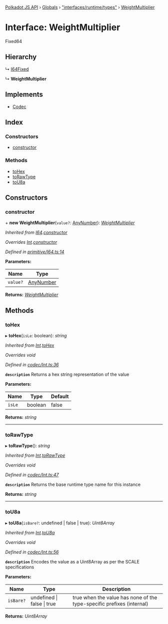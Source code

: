 [Polkadot JS API](../README.md) › [Globals](../globals.md) › ["interfaces/runtime/types"](../modules/_interfaces_runtime_types_.md) › [WeightMultiplier](_interfaces_runtime_types_.weightmultiplier.md)

# Interface: WeightMultiplier

Fixed64

## Hierarchy

  ↳ [I64Fixed](../classes/_primitive_i64fixed_.i64fixed.md)

  ↳ **WeightMultiplier**

## Implements

* [Codec](_types_.codec.md)

## Index

### Constructors

* [constructor](_interfaces_runtime_types_.weightmultiplier.md#constructor)

### Methods

* [toHex](_interfaces_runtime_types_.weightmultiplier.md#tohex)
* [toRawType](_interfaces_runtime_types_.weightmultiplier.md#torawtype)
* [toU8a](_interfaces_runtime_types_.weightmultiplier.md#tou8a)

## Constructors

###  constructor

\+ **new WeightMultiplier**(`value?`: [AnyNumber](../modules/_types_.md#anynumber)): *[WeightMultiplier](_interfaces_runtime_types_.weightmultiplier.md)*

*Inherited from [I64](../classes/_primitive_i64_.i64.md).[constructor](../classes/_primitive_i64_.i64.md#constructor)*

*Overrides [Int](../classes/_codec_int_.int.md).[constructor](../classes/_codec_int_.int.md#constructor)*

*Defined in [primitive/I64.ts:14](https://github.com/polkadot-js/api/blob/41cf32c808/packages/types/src/primitive/I64.ts#L14)*

**Parameters:**

Name | Type |
------ | ------ |
`value?` | [AnyNumber](../modules/_types_.md#anynumber) |

**Returns:** *[WeightMultiplier](_interfaces_runtime_types_.weightmultiplier.md)*

## Methods

###  toHex

▸ **toHex**(`isLe`: boolean): *string*

*Inherited from [Int](../classes/_codec_int_.int.md).[toHex](../classes/_codec_int_.int.md#tohex)*

*Overrides void*

*Defined in [codec/Int.ts:36](https://github.com/polkadot-js/api/blob/41cf32c808/packages/types/src/codec/Int.ts#L36)*

**`description`** Returns a hex string representation of the value

**Parameters:**

Name | Type | Default |
------ | ------ | ------ |
`isLe` | boolean | false |

**Returns:** *string*

___

###  toRawType

▸ **toRawType**(): *string*

*Inherited from [Int](../classes/_codec_int_.int.md).[toRawType](../classes/_codec_int_.int.md#torawtype)*

*Overrides void*

*Defined in [codec/Int.ts:47](https://github.com/polkadot-js/api/blob/41cf32c808/packages/types/src/codec/Int.ts#L47)*

**`description`** Returns the base runtime type name for this instance

**Returns:** *string*

___

###  toU8a

▸ **toU8a**(`isBare?`: undefined | false | true): *Uint8Array*

*Inherited from [Int](../classes/_codec_int_.int.md).[toU8a](../classes/_codec_int_.int.md#tou8a)*

*Overrides void*

*Defined in [codec/Int.ts:56](https://github.com/polkadot-js/api/blob/41cf32c808/packages/types/src/codec/Int.ts#L56)*

**`description`** Encodes the value as a Uint8Array as per the SCALE specifications

**Parameters:**

Name | Type | Description |
------ | ------ | ------ |
`isBare?` | undefined &#124; false &#124; true | true when the value has none of the type-specific prefixes (internal)  |

**Returns:** *Uint8Array*
